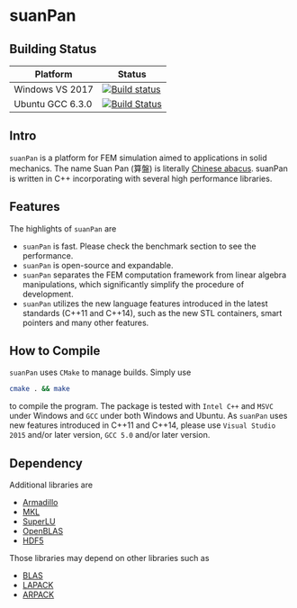 suanPan
=======

Building Status
---------------

| Platform         | Status                                                                                                                                   |
|------------------|------------------------------------------------------------------------------------------------------------------------------------------|
| Windows VS 2017  | [![Build status](https://ci.appveyor.com/api/projects/status/s5aobm9l4pijrov1?svg=true)](https://ci.appveyor.com/project/TLCFEM/suanpan) |
| Ubuntu GCC 6.3.0 | [![Build Status](https://travis-ci.org/TLCFEM/suanPan.svg?branch=master)](https://travis-ci.org/TLCFEM/suanPan)                          |

Intro
-----

`suanPan` is a platform for FEM simulation aimed to applications in solid mechanics. The name Suan Pan (算盤) is literally [Chinese abacus](https://en.wikipedia.org/wiki/Suanpan). suanPan is written in C++ incorporating with several high performance libraries.

Features
--------

The highlights of `suanPan` are

-   `suanPan` is fast. Please check the benchmark section to see the performance.
-   `suanPan` is open-source and expandable.
-   `suanPan` separates the FEM computation framework from linear algebra manipulations, which significantly simplify the procedure of development.
-   `suanPan` utilizes the new language features introduced in the latest standards (C++11 and C++14), such as the new STL containers, smart pointers and many other features.

How to Compile
--------------

`suanPan` uses `CMake` to manage builds. Simply use

``` bash
cmake . && make
```

to compile the program. The package is tested with `Intel C++` and `MSVC` under Windows and `GCC` under both Windows and Ubuntu. As `suanPan` uses new features introduced in C++11 and C++14, please use `Visual Studio 2015` and/or later version, `GCC 5.0` and/or later version.

Dependency
----------

Additional libraries are

-   [Armadillo](http://arma.sourceforge.net/)
-   [MKL](https://software.intel.com/en-us/mkl)
-   [SuperLU](http://crd-legacy.lbl.gov/~xiaoye/SuperLU/)
-   [OpenBLAS](http://www.openblas.net/)
-   [HDF5](https://www.hdfgroup.org/)

Those libraries may depend on other libraries such as

-   [BLAS](http://www.netlib.org/blas/)
-   [LAPACK](http://www.netlib.org/lapack/)
-   [ARPACK](http://www.caam.rice.edu/software/ARPACK/)

